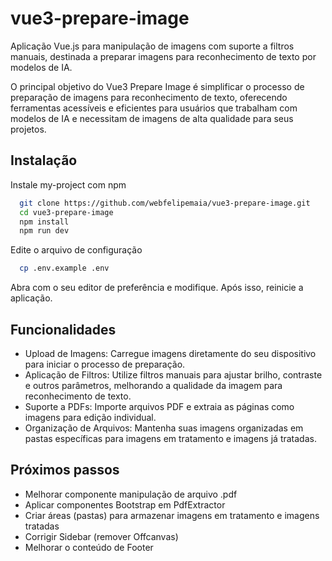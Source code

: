 
# vue3-prepare-image

Aplicação Vue.js para manipulação de imagens com suporte a filtros manuais, destinada a preparar imagens para reconhecimento de texto por modelos de IA.

O principal objetivo do Vue3 Prepare Image é simplificar o processo de preparação de imagens para reconhecimento de texto, oferecendo ferramentas acessíveis e eficientes para usuários que trabalham com modelos de IA e necessitam de imagens de alta qualidade para seus projetos.

## Instalação

Instale my-project com npm

```bash
  git clone https://github.com/webfelipemaia/vue3-prepare-image.git
  cd vue3-prepare-image
  npm install
  npm run dev
```

Edite o arquivo de configuração

```bash
  cp .env.example .env
```

Abra com o seu editor de preferência e modifique. Após isso, reinicie a aplicação.

## Funcionalidades

- Upload de Imagens: Carregue imagens diretamente do seu dispositivo para iniciar o processo de preparação.
- Aplicação de Filtros: Utilize filtros manuais para ajustar brilho, contraste e outros parâmetros, melhorando a qualidade da imagem para reconhecimento de texto.
- Suporte a PDFs: Importe arquivos PDF e extraia as páginas como imagens para edição individual.
- Organização de Arquivos: Mantenha suas imagens organizadas em pastas específicas para imagens em tratamento e imagens já tratadas.

## Próximos passos

- Melhorar componente manipulação de arquivo .pdf
- Aplicar componentes Bootstrap em PdfExtractor
- Criar áreas (pastas) para armazenar imagens em tratamento e imagens tratadas
- Corrigir Sidebar (remover Offcanvas)
- Melhorar o conteúdo de Footer